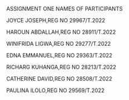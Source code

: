 ASSIGNMENT ONE 
NAMES OF PARTICIPANTS

JOYCE JOSEPH,REG NO 29967/T.2022

HAROUN ABDALLAH,REG NO 28911/T.2022

WINIFRIDA LIGWA,REG NO 29277/T.2022

EDNA EMMANUEL,REG NO 29363/T.2022

RICHARG KUHANGA,REG NO 28213/T.2022

CATHERINE DAVID,REG NO 28508/T.2022

PAULINA ILOLO,REG NO 29569/T.2022

